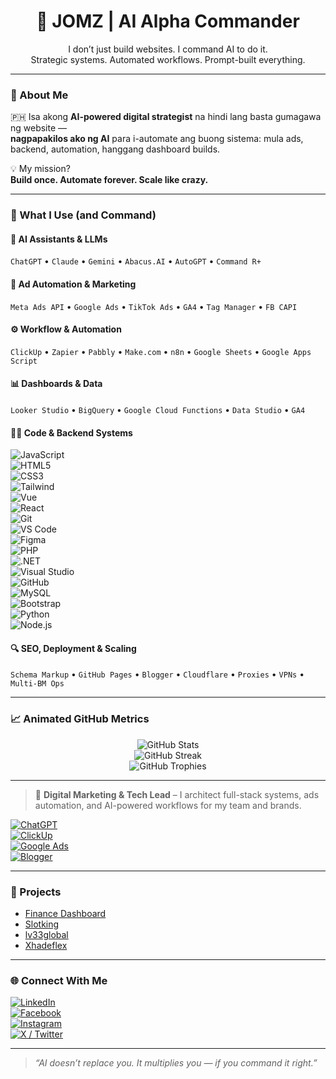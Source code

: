 <h1 align="center">🧠 JOMZ | AI Alpha Commander</h1>
<p align="center">
  I don’t just build websites. I command AI to do it.<br/>
  Strategic systems. Automated workflows. Prompt-built everything.
</p>

---

### 🧠 About Me

🇵🇭 Isa akong **AI-powered digital strategist** na hindi lang basta gumagawa ng website —  
**nagpapakilos ako ng AI** para i-automate ang buong sistema: mula ads, backend, automation, hanggang dashboard builds.

💡 My mission?  
**Build once. Automate forever. Scale like crazy.**

---

### 👑 What I Use (and Command)

#### 🧠 AI Assistants & LLMs  
`ChatGPT` • `Claude` • `Gemini` • `Abacus.AI` • `AutoGPT` • `Command R+`

#### 📢 Ad Automation & Marketing  
`Meta Ads API` • `Google Ads` • `TikTok Ads` • `GA4` • `Tag Manager` • `FB CAPI`

#### ⚙️ Workflow & Automation  
`ClickUp` • `Zapier` • `Pabbly` • `Make.com` • `n8n` • `Google Sheets` • `Google Apps Script`

#### 📊 Dashboards & Data  
`Looker Studio` • `BigQuery` • `Google Cloud Functions` • `Data Studio` • `GA4`

#### 👨‍💻 Code & Backend Systems  
![JavaScript](https://img.shields.io/badge/-JavaScript-F7DF1E?logo=javascript&logoColor=black)  
![HTML5](https://img.shields.io/badge/-HTML5-E34F26?logo=html5&logoColor=white)  
![CSS3](https://img.shields.io/badge/-CSS3-1572B6?logo=css3&logoColor=white)  
![Tailwind](https://img.shields.io/badge/-Tailwind-38B2AC?logo=tailwindcss&logoColor=white)  
![Vue](https://img.shields.io/badge/-Vue-4FC08D?logo=vue.js&logoColor=white)  
![React](https://img.shields.io/badge/-React-61DAFB?logo=react&logoColor=black)  
![Git](https://img.shields.io/badge/-Git-F05032?logo=git&logoColor=white)  
![VS Code](https://img.shields.io/badge/-VSCode-007ACC?logo=visualstudiocode&logoColor=white)  
![Figma](https://img.shields.io/badge/-Figma-F24E1E?logo=figma&logoColor=white)  
![PHP](https://img.shields.io/badge/-PHP-777BB4?logo=php&logoColor=white)  
![.NET](https://img.shields.io/badge/-.NET-512BD4?logo=dotnet&logoColor=white)  
![Visual Studio](https://img.shields.io/badge/-Visual%20Studio-5C2D91?logo=visualstudio&logoColor=white)  
![GitHub](https://img.shields.io/badge/-GitHub-181717?logo=github&logoColor=white)  
![MySQL](https://img.shields.io/badge/-MySQL-4479A1?logo=mysql&logoColor=white)  
![Bootstrap](https://img.shields.io/badge/-Bootstrap-7952B3?logo=bootstrap&logoColor=white)  
![Python](https://img.shields.io/badge/-Python-3776AB?logo=python&logoColor=white)  
![Node.js](https://img.shields.io/badge/-Node.js-339933?logo=nodedotjs&logoColor=white)

#### 🔍 SEO, Deployment & Scaling  
`Schema Markup` • `GitHub Pages` • `Blogger` • `Cloudflare` • `Proxies` • `VPNs` • `Multi-BM Ops`

---

### 📈 Animated GitHub Metrics

<p align="center">
  <img src="https://github-readme-stats.vercel.app/api?username=docjom1&show_icons=true&theme=tokyonight" alt="GitHub Stats" />
  <br/>
  <img src="https://github-readme-streak-stats.herokuapp.com/?user=docjom1&theme=tokyonight" alt="GitHub Streak" />
  <br/>
  <img src="https://github-profile-trophy.vercel.app/?username=docjom1&theme=tokyonight&row=1&margin-w=15&margin-h=15" alt="GitHub Trophies" />
</p>

---

> 💼 **Digital Marketing & Tech Lead** – I architect full-stack systems, ads automation, and AI-powered workflows for my team and brands.

[![ChatGPT](https://img.shields.io/badge/-ChatGPT-10a37f?logo=openai&logoColor=white)](https://chat.openai.com)  
[![ClickUp](https://img.shields.io/badge/-ClickUp-7b68ee?logo=clickup&logoColor=white)](https://clickup.com)  
[![Google Ads](https://img.shields.io/badge/-Google%20Ads-34a853?logo=googleads&logoColor=white)](https://ads.google.com)  
[![Blogger](https://img.shields.io/badge/-Blogger-ff5722?logo=blogger&logoColor=white)](https://blogger.com)

---

### 🚀 Projects
- [Finance Dashboard](https://github.com/docjom1/finance_dashboard)
- [Slotking](https://github.com/docjom1/Slotking)
- [lv33global](https://github.com/docjom1/lv33global)
- [Xhadeflex](https://github.com/docjom1/xhadeflex)

---

### 🌐 Connect With Me
[![LinkedIn](https://img.shields.io/badge/-LinkedIn-0a66c2?logo=linkedin&logoColor=white)](https://linkedin.com/in/jomztalks)  
[![Facebook](https://img.shields.io/badge/-Facebook-1877f2?logo=facebook&logoColor=white)](https://facebook.com/jomztalks101)  
[![Instagram](https://img.shields.io/badge/-Instagram-e4405f?logo=instagram&logoColor=white)](https://instagram.com/jhomel101)  
[![X / Twitter](https://img.shields.io/badge/-X-black?logo=twitter&logoColor=white)](https://x.com/jomztalks)

---

> _“AI doesn’t replace you. It multiplies you — if you command it right.”_  
